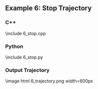 ## Example 6: Stop Trajectory

### C++

\include 6_stop.cpp

### Python

\include 6_stop.py

### Output Trajectory

\image html 6_trajectory.png width=600px